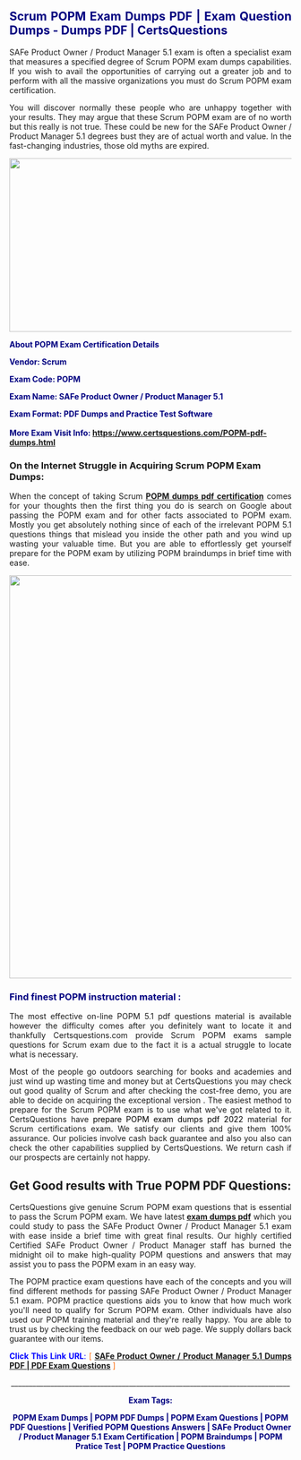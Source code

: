 <h2 style="text-align: justify;"><span style="color: #000080;">Scrum POPM Exam Dumps PDF | Exam Question Dumps - Dumps PDF | CertsQuestions</span></h2>
<p style="text-align: justify;">SAFe Product Owner / Product Manager 5.1 exam is often a specialist exam that measures a specified degree of Scrum  POPM exam dumps capabilities. If you wish to avail the opportunities of carrying out a greater job and to perform with all the massive organizations you must do Scrum POPM exam certification.</p>
<p style="text-align: justify;">You will discover normally these people who are unhappy together with your results. They may argue that these Scrum  POPM exam are of no worth but this really is not true. These could be new for the SAFe Product Owner / Product Manager 5.1 degrees bust they are of actual worth and value. In the fast-changing industries, those old myths are expired.</p>
<p><img style="display: block; margin-left: auto; margin-right: auto;" src="https://i.imgur.com/eaP4ae9.png" width="840" height="310" /></p>
<p><span style="color: #000080;"><strong>About POPM Exam Certification Details</strong></span></p>
<p><span style="color: #000080;"><strong>Vendor: Scrum<br /></strong></span></p>
<p><span style="color: #000080;"><strong>Exam Code: POPM</strong></span></p>
<p><span style="color: #000080;"><strong>Exam Name: SAFe Product Owner / Product Manager 5.1</strong></span></p>
<p><span style="color: #000080;"><strong>Exam Format: PDF Dumps and Practice Test Software<br /><br />More Exam Visit Info: <span style="color: #ff6600;"><a href="https://www.certsquestions.com/POPM-pdf-dumps.html">https://www.certsquestions.com/POPM-pdf-dumps.html</a></span></strong></span></p>
<h3>On the Internet Struggle in Acquiring Scrum POPM Exam Dumps:</h3>
<p style="text-align: justify;">When the concept of taking Scrum <a href="https://www.certsquestions.com/POPM-pdf-dumps.html"><strong> POPM dumps pdf certification</strong></a> comes for your thoughts then the first thing you do is search on Google about passing the POPM exam and for other facts associated to POPM exam. Mostly you get absolutely nothing since of each of the irrelevant POPM 5.1 questions things that mislead you inside the other path and you wind up wasting your valuable time. But you are able to effortlessly get yourself prepare for the POPM exam by utilizing POPM braindumps in brief time with ease.</p>
<p><a href="https://www.certsquestions.com/POPM-pdf-dumps.html"><img style="display: block; margin-left: auto; margin-right: auto;" src="https://i.imgur.com/pxhoKQ2.png" width="720" /></a></p>
<h3><span style="color: #000080;">Find finest  POPM instruction material :</span></h3>
<p style="text-align: justify;">The most effective on-line POPM 5.1 pdf questions material is available however the difficulty comes after you definitely want to locate it and thankfully Certsquestions.com provide Scrum POPM exams sample questions for Scrum  exam due to the fact it is a actual struggle to locate what is necessary.</p>
<p style="text-align: justify;">Most of the people go outdoors searching for books and academies and just wind up wasting time and money but at CertsQuestions you may check out good quality of Scrum  and after checking the cost-free demo, you are able to decide on acquiring the exceptional version . The easiest method to prepare for the Scrum POPM exam is to use what we've got related to it. CertsQuestions have <span style="color: #000000;">prepare POPM exam dumps pdf 2022</span> material for Scrum certifications exam. We satisfy our clients and give them 100% assurance. Our policies involve cash back guarantee and also you also can check the other capabilities supplied by CertsQuestions. We return cash if our prospects are certainly not happy.</p>
<h2>Get Good results with True POPM PDF Questions:</h2>
<p style="text-align: justify;">CertsQuestions give genuine Scrum POPM exam questions that is essential to pass the Scrum  POPM exam. We have latest<strong>&nbsp;<a href="https://www.certsquestions.com/">exam dumps pdf</a></strong>&nbsp;which you could study to pass the SAFe Product Owner / Product Manager 5.1 exam with ease inside a brief time with great final results. Our highly certified Certified SAFe Product Owner / Product Manager staff has burned the midnight oil to make high-quality POPM questions and answers that may assist you to pass the POPM exam in an easy way.</p>
<p style="text-align: justify;">The POPM practice exam questions have each of the concepts and you will find different methods for passing SAFe Product Owner / Product Manager 5.1 exam. POPM practice questions aids you to know that how much work you'll need to qualify for Scrum  POPM exam. Other individuals have also used our POPM training material and they're really happy. You are able to trust us by checking the feedback on our web page. We supply dollars back guarantee with our items.</p>
<p style="text-align: justify;"><span style="color: #0000ff;"><strong>Click This Link URL</strong>:</span> <span style="color: #ff6600;">[ <strong><a href="https://www.certsquestions.com/certified-safe-product-owner-/-product-manager-certification.html">SAFe Product Owner / Product Manager 5.1 Dumps PDF | PDF Exam Questions</a></strong> ]</span></p>
<p style="text-align: center;">______________________________________________________________________________</p>
<p style="text-align: center;"><span style="color: #000080;"><strong>Exam Tags:</strong></span></p>
<p style="text-align: center;"><span style="color: #000080;"><strong>POPM Exam Dumps | POPM PDF Dumps | POPM Exam Questions | POPM PDF Questions | Verified POPM Questions Answers | SAFe Product Owner / Product Manager 5.1 Exam Certification | POPM Braindumps | POPM Pratice Test | POPM Practice Questions</strong></span></p>
